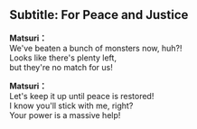 # 

  
## Subtitle: For Peace and Justice
  
**Matsuri：**  
We've beaten a bunch of monsters now, huh?!  
Looks like there's plenty left,  
 but they're no match for us!  
  
**Matsuri：**  
Let's keep it up until peace is restored!  
I know you'll stick with me, right?  
Your power is a massive help!  
